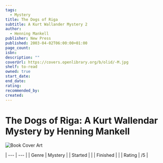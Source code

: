 ```yaml
---
tags:
  - Mystery
title: The Dogs of Riga
subtitle: A Kurt Wallander Mystery 2
author:
  - Henning Mankell
publisher: New Press
published: 2003-04-02T06:00:00+01:00
page_count: 
isbn: 
description: ""
coverUrl: https://covers.openlibrary.org/b/olid/-M.jpg
shelf: to-read
owned: true
start_date: 
end_date: 
rating: 
recommended_by: 
created: 
---
```


# The Dogs of Riga: A Kurt Wallendar Mystery by Henning Mankell

![Book Cover Art](https://covers.openlibrary.org/b/olid/-M.jpg)


| --- | --- |
| Genre | Mystery |
| Started |  |
| Finished |  |
| Rating | /5 |

